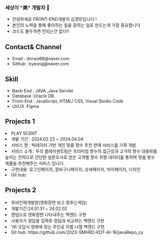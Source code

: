 ### 세상이 "美" 개발자 👋

- 안녕하세요  FRONT-END개발자 김경민입니다 !
- 본인의 노력을 통해 좋아하는 일을 잘하는 일로 만드는게 가장 중요합니다
- 코드도 몰두하면 안되는건 없다!!
  
   
 
## Contact& Channel
<ul>
  <li>Email : dnrwo68@naver.com</li>
  <li>Github : kyeong@naver.com</li>
</ul>


## Skill

 <ul>
  <li>Back-End : JAVA ,Java Servlet </li>
  <li> Database :Oracle DB</li>
  <li>Front-End : JavaScript, HTML/ CSS, Visual Studio Code </li>
  <li> UI/UX :Figma</li>
  </ul>

## Projects 1
 <li>PLAY SCENT</li>
<ui>
  <li>개발 기간 : 2024.02.23 ~ 2024.04.04</li> 
   <li>서비스 명 : 빅테이터 기반 개인 맞춤 향수 추천 판매 서비스를 기획 개발</li> 
   <li>서비스 소개 : 우리 플레이센트팀은 프리미엄 향수의 접근성과 고가의 향수 대충화를 높이는 전략으로
                     간단한 설문조사로 얻은 고객별 향수 취향 데이터를 통하여 맞춤 향수제품을 추천해주는 서비스 입니다.</li>
   <li>구현내용: 로그인페이지, 장바구니페이지, 상세페이지, 마이페이지, 디자인  </li>
   <li>Git hub: </li
</ui>

## Projects 2
<li>뮤비인재개발원(영화장면 보고 맟추는게임)</li>
<ui>
   <li>개발기간:24.01.31 ~ 24.02.02 </li>
   <li>랜덤으로 영화장면 나타내주는 백엔드 구현</li>
   <li>사용자가 정답을 입력후 정답과 비교하는 백엔드 구현</li>
   <li>1회 오답시 영화에 맞는 주인공 이름 나열 백엔드 구현</li>
   <li>Git hub: https://github.com/2023-SMHRD-KDT-AI-16/javaRepo_cy</li>
  
   
</ui>

